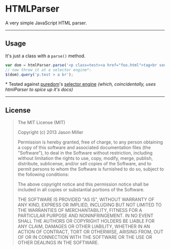 HTMLParser
==========

A very simple JavaScript HTML parser.


---

Usage
-----

It's just a class with a `parse()` method.

```JavaScript
var dom = htmlParser.parse('<p class=test><a href="foo.html">tag<br soup>!</>');
// now throw it at a selector engine*:
$(dom).query('p.test > a br');
```

\* Tested against [puredom](http://puredom.org/)'s [selector engine](http://puredom.org/docs/symbols/puredom.selectorEngine.html) *(which, coincidentally, uses htmlParser to spice up it's docs)*


---

License
-------

> The MIT License (MIT)
> 
> Copyright (c) 2013 Jason Miller
> 
> Permission is hereby granted, free of charge, to any person obtaining a copy of
> this software and associated documentation files (the "Software"), to deal in
> the Software without restriction, including without limitation the rights to
> use, copy, modify, merge, publish, distribute, sublicense, and/or sell copies of
> the Software, and to permit persons to whom the Software is furnished to do so,
> subject to the following conditions:
> 
> The above copyright notice and this permission notice shall be included in all
> copies or substantial portions of the Software.
> 
> THE SOFTWARE IS PROVIDED "AS IS", WITHOUT WARRANTY OF ANY KIND, EXPRESS OR
> IMPLIED, INCLUDING BUT NOT LIMITED TO THE WARRANTIES OF MERCHANTABILITY, FITNESS
> FOR A PARTICULAR PURPOSE AND NONINFRINGEMENT. IN NO EVENT SHALL THE AUTHORS OR
> COPYRIGHT HOLDERS BE LIABLE FOR ANY CLAIM, DAMAGES OR OTHER LIABILITY, WHETHER
> IN AN ACTION OF CONTRACT, TORT OR OTHERWISE, ARISING FROM, OUT OF OR IN
> CONNECTION WITH THE SOFTWARE OR THE USE OR OTHER DEALINGS IN THE SOFTWARE.
